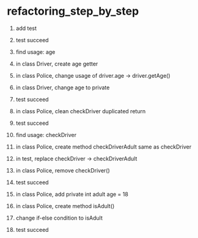 # refactoring_step_by_step
1. add test
1. test succeed
1. find usage: age
1. in class Driver, create age getter
1. in class Police, change usage of driver.age -> driver.getAge()
1. in class Driver, change age to private
1. test succeed

1. in class Police, clean checkDriver duplicated return
1. test succeed

1. find usage: checkDriver
1. in class Police, create method checkDriverAdult same as checkDriver
1. in test, replace checkDriver -> checkDriverAdult
1. in class Police, remove checkDriver()
1. test succeed

1. in class Police, add private int adult age = 18
1. in class Police, create method isAdult()
1. change if-else condition to isAdult
1. test succeed